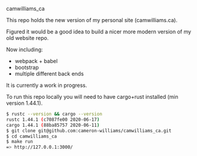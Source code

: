 camwilliams_ca

This repo holds the new version of my personal site (camwilliams.ca).

Figured it would be a good idea to build a nicer more modern version of my old website repo.

Now including:

- webpack + babel
- bootstrap
- multiple different back ends

It is currently a work in progress.


To run this repo locally you will need to have cargo+rust installed (min version 1.44.1).

```sh
$ rustc --version && cargo --version
rustc 1.44.1 (c7087fe00 2020-06-17)
cargo 1.44.1 (88ba85757 2020-06-11)
$ git clone git@github.com:cameron-williams/camwilliams_ca.git
$ cd camwilliams_ca
$ make run
=> http://127.0.0.1:3000/
```